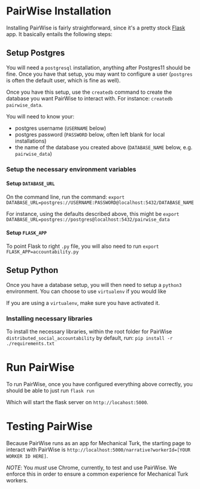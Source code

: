 # PairWise Installation

Installing PairWise is fairly straightforward, since it's a pretty stock [Flask](https://flask.palletsprojects.com/en/1.1.x/) app. It basically entails the following steps:

## Setup Postgres
You will need a `postgresql` installation, anything after Postgres11 should be fine. Once you have that setup, you may want to configure a user (`postgres` is often the default user, which is fine as well).

Once you have this setup, use the `createdb` command to create the database you want PairWise to interact with. For instance: `createdb pairwise_data`.

You will need to know your:
- postgres username (`USERNAME` below)
- postgres password (`PASSWORD` below, often left blank for local installations)
- the name of the database you created above (`DATABASE_NAME` below, e.g. `pairwise_data`)

### Setup the necessary environment variables
#### Setup `DATABASE_URL`
On the command line, run the command:
`export DATABASE_URL=postgres://USERNAME:PASSWORD@localhost:5432/DATABASE_NAME`

For instance, using the defaults described above, this might be
`export DATABASE_URL=postgres://postgres@localhost:5432/pairwise_data`

#### Setup `FLASK_APP`
To point Flask to right `.py` file, you will also need to run
`export FLASK_APP=accountability.py`

## Setup Python
Once you have a database setup, you will then need to setup a `python3` environment. You can choose to use `virtualenv` if you would like 

If you are using a `virtualenv`, make sure you have activated it.

### Installing necessary libraries
To install the necessary libraries, within the root folder for PairWise `distributed_social_accountability` by default, run:
`pip install -r ./requirements.txt`

# Run PairWise
To run PairWise, once you have configured everything above correctly, you should be able to just run
`flask run`

Which will start the flask server on `http://locahost:5000`. 

# Testing PairWise
Because PairWise runs as an app for Mechanical Turk, the starting page to interact with PairWise is `http://localhost:5000/narrative?workerId=[YOUR WORKER ID HERE]`.

*NOTE*: You *must* use Chrome, currently, to test and use PairWise. We enforce this in order to ensure a common experience for Mechanical Turk workers. 
